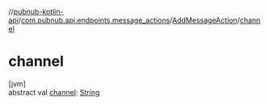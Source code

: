 //[pubnub-kotlin-api](../../../index.md)/[com.pubnub.api.endpoints.message_actions](../index.md)/[AddMessageAction](index.md)/[channel](channel.md)

# channel

[jvm]\
abstract val [channel](channel.md): [String](https://kotlinlang.org/api/latest/jvm/stdlib/kotlin/-string/index.html)
